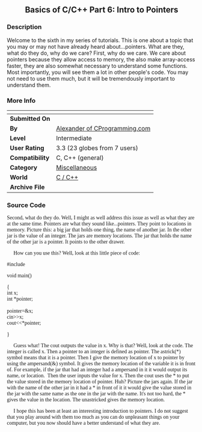 ﻿<div align="center">

## Basics of C/C\+\+ Part 6: Intro to Pointers


</div>

### Description

Welcome to the sixth in my series of tutorials. This is one about a topic that you may or may not have already heard about...pointers. What are they, what do they do, why do we care? First, why do we care. We care about pointers because they allow access to memory, the also make array-access faster, they are also somewhat necessary to understand some functions. Most importantly, you will see them a lot in other people's code. You may not need to use them much, but it will be tremendously important to understand them.
 
### More Info
 


<span>             |<span>
---                |---
**Submitted On**   |
**By**             |[Alexander of CProgramming\.com](https://github.com/Planet-Source-Code/PSCIndex/blob/master/ByAuthor/alexander-of-cprogramming-com.md)
**Level**          |Intermediate
**User Rating**    |3.3 (23 globes from 7 users)
**Compatibility**  |C, C\+\+ \(general\)
**Category**       |[Miscellaneous](https://github.com/Planet-Source-Code/PSCIndex/blob/master/ByCategory/miscellaneous__3-1.md)
**World**          |[C / C\+\+](https://github.com/Planet-Source-Code/PSCIndex/blob/master/ByWorld/c-c.md)
**Archive File**   |[](https://github.com/Planet-Source-Code/alexander-of-cprogramming-com-basics-of-c-c-part-6-intro-to-pointers__3-458/archive/master.zip)





### Source Code

<p><font face="Verdana">Second, what do they do. Well, I might as well address
this issue as well as what they are at the same time. Pointers are what they
sound like...pointers. They point to locations in memory. Picture this: a big
jar that holds one thing, the name of another jar. In the other jar is the value
of an integer. The jars are memory locations. The jar that holds the name of the
other jar is a pointer. It points to the other drawer.</font></p>
<p><font face="Verdana">     How can you use this? Well,
look at this little piece of code:</font></p>
<p><font face="Verdana">#include <iostream.h></font></p>
<p><font face="Verdana">void main()</font></p>
<p><font face="Verdana">{<br>
int x;<br>
int *pointer;<br>
<br>
pointer=&x;<br>
cin>>x;<br>
cout<<*pointer;</font></p>
<p><font face="Verdana">}</font></p>
<p><font face="Verdana">     Guess what! The cout outputs
the value in x. Why is that? Well, look at the code. The integer is called x.
Then a pointer to an integer is defined as pointer. The astrick(*) symbol means
that it is a pointer. Then I give the memory location of x to pointer by using
the ampersand(&) symbol. It gives the memory location of the variable it is
in front of. For example, if the jar that had an integer had a ampersand in it
it would output its name, or location.  Then the user inputs the value for
x. Then the cout uses the * to put the value stored in the memory location of
pointer. Huh? Picture the jars again. If the jar with the name of the other jar
in it had a * in front of it it would give the value stored in the jar with the
same name as the one in the jar with the name. It's not too hard, the * gives
the value in the location. The unastricked gives the memory location.</font></p>
<p><font face="Verdana">     I hope this has been at least
an interesting introduction to pointers. I do not suggest that you play around
with them too much as you can do unpleasant things on your computer, but you now
should have a better understand of what they are.</font></p>

